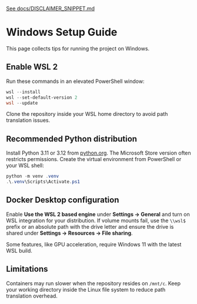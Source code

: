 [See docs/DISCLAIMER_SNIPPET.md](DISCLAIMER_SNIPPET.md)

# Windows Setup Guide

This page collects tips for running the project on Windows.

## Enable WSL 2
Run these commands in an elevated PowerShell window:

```powershell
wsl --install
wsl --set-default-version 2
wsl --update
```

Clone the repository inside your WSL home directory to avoid path translation issues.

## Recommended Python distribution
Install Python 3.11 or 3.12 from [python.org](https://www.python.org/downloads/). The Microsoft Store version often restricts permissions.
Create the virtual environment from PowerShell or your WSL shell:

```powershell
python -m venv .venv
.\.venv\Scripts\Activate.ps1
```

## Docker Desktop configuration
Enable **Use the WSL 2 based engine** under **Settings → General** and turn on WSL integration for your distribution. If volume mounts fail, use the `\\wsl$` prefix or an absolute path with the drive letter and ensure the drive is shared under **Settings → Resources → File sharing**.

Some features, like GPU acceleration, require Windows 11 with the latest WSL build.

## Limitations
Containers may run slower when the repository resides on `/mnt/c`. Keep your working directory inside the Linux file system to reduce path translation overhead.

